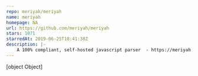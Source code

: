 ```yaml
---
repo: meriyah/meriyah
name: meriyah
homepage: NA
url: https://github.com/meriyah/meriyah
stars: 1071
starredAt: 2019-06-25T18:41:38Z
description: |-
    A 100% compliant, self-hosted javascript parser  - https://meriyah.github.io/meriyah
---
```


[object Object]
